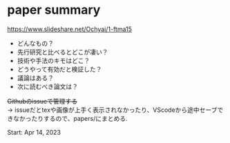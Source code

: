 # paper summary

https://www.slideshare.net/Ochyai/1-ftma15

* どんなもの？
* 先行研究と比べるとどこが凄い？
* 技術や手法のキモはどこ？
* どうやって有効だと検証した？
* 議論はある？
* 次に読むべき論文は？

~~Githubのissueで管理する~~  
-> issueだとtexや画像が上手く表示されなかったり、VScodeから途中セーブできなかったりするので、papers/にまとめる.

Start: Apr 14, 2023